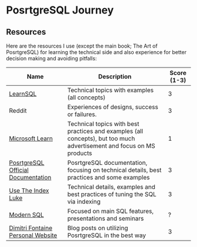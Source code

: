 # PosrtgreSQL Journey

## Resources
Here are the resources I use (except the main book; The Art of PosrtgreSQL) for learning the technical side and also experience for better decision making and avoiding pitfalls:

| Name                                                         | Description                                                                                                           | Score (1-3) |
| ------------------------------------------------------------ | --------------------------------------------------------------------------------------------------------------------- | ----------- |
| [LearnSQL](https://learnsql.com)                             | Technical topics with examples (all concepts)                                                                         | 3           |
| Reddit                                                       | Experiences of designs, success or failures.                                                                          | 3           |
| [Microsoft Learn](https://learn.microsoft.com)               | Technical topics with best practices and examples (all concepts), but too much advertisement and focus on MS products | 1           |
| [PosrtgreSQL Official Documentation](https://postgresql.org) | PosrtgreSQL documentation, focusing on technical details, best practices and some examples                            | 3           |
| [Use The Index Luke](https://use-the-index-luke.com/)        | Technical details, examples and best practices of tuning the SQL via indexing                                         | 3           |
| [Modern SQL](https://modern-sql.com/)                        | Focused on main SQL features, presentations and seminars                                                              | ?           |
| [Dimitri Fontaine Personal Website](https://tapoueh.org/)    | Blog posts on utilizing PosrtgreSQL in the best way                                                                   | 3           |
